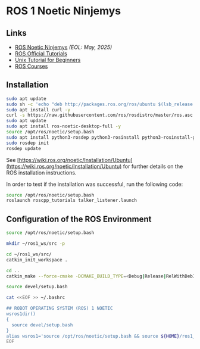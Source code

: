 # ROS 1 Noetic Ninjemys

## Links

- [ROS Noetic Ninjemys](https://wiki.ros.org/noetic) _(EOL: May, 2025)_
- [ROS Official Tutorials](https://wiki.ros.org/ROS/Tutorials)
- [Unix Tutorial for Beginners](https://info-ee.surrey.ac.uk/Teaching/Unix/)
- [ROS Courses](https://wiki.ros.org/Courses)

## Installation

```sh
sudo apt update
sudo sh -c 'echo "deb http://packages.ros.org/ros/ubuntu $(lsb_release -sc) main" > /etc/apt/sources.list.d/ros-latest.list'
sudo apt install curl -y
curl -s https://raw.githubusercontent.com/ros/rosdistro/master/ros.asc | sudo apt-key add -
sudo apt update
sudo apt install ros-noetic-desktop-full -y
source /opt/ros/noetic/setup.bash
sudo apt install python3-rosdep python3-rosinstall python3-rosinstall-generator python3-wstool build-essential -y
sudo rosdep init
rosdep update
```

See [https://wiki.ros.org/noetic/Installation/Ubuntu](https://wiki.ros.org/noetic/Installation/Ubuntu)
for further details on the ROS installation instructions.

In order to test if the installation was successful, run the following code:

```sh
source /opt/ros/noetic/setup.bash
roslaunch roscpp_tutorials talker_listener.launch
```

## Configuration of the ROS Environment

```sh
source /opt/ros/noetic/setup.bash

mkdir ~/ros1_ws/src -p

cd ~/ros1_ws/src/
catkin_init_workspace .

cd ..
catkin_make --force-cmake -DCMAKE_BUILD_TYPE=<Debug|Release|RelWithDebInfo|MinSizeRel>

source devel/setup.bash

cat <<EOF >> ~/.bashrc

## ROBOT OPERATING SYSTEM (ROS) 1 NOETIC
wsros1dir()
{
  source devel/setup.bash
}
alias wsros1='source /opt/ros/noetic/setup.bash && source ${HOME}/ros1_ws/devel/setup.bash'
EOF
```
